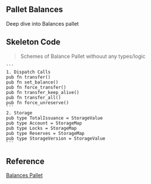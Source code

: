 ## Pallet Balances

Deep dive into Balances pallet


## Skeleton Code

> Schemes of Balance Pallet withouut any types/logic
> 
````
```
1. Dispatch Calls
pub fn transfer() 
pub fn set_balance()
pub fn force_transfer()
pub fn transfer_keep_alive()
pub fn transfer_all()
pub fn force_unreserve()
```
2. Storage
pub type TotalIssuance = StorageValue
pub type Account = StorageMap
pub type Locks = StorageMap
pub type Reserves = StorageMap
pub type StorageVersion = StorageValue
```
````

## Reference
[Balances Pallet](https://github.com/paritytech/substrate/tree/master/frame/balances)
